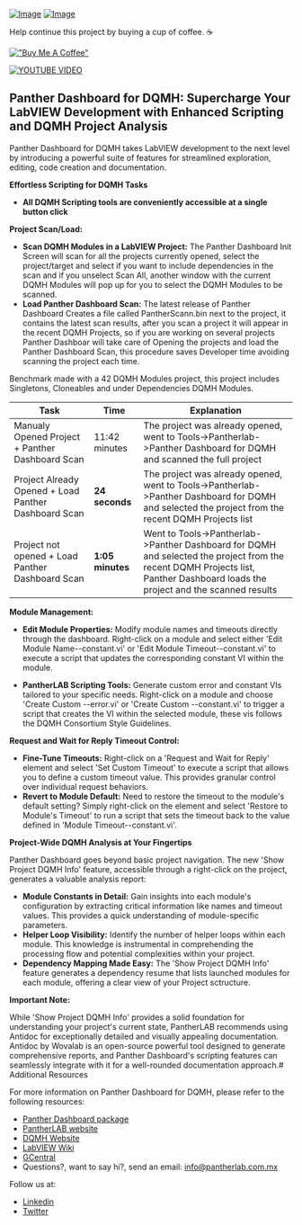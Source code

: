 [![Image](https://www.vipm.io/package/pantherlab_lib_panther_dashboard/badge.svg?metric=installs)](https://www.vipm.io/package/pantherlab_lib_panther_dashboard/) [![Image](https://www.vipm.io/package/pantherlab_lib_panther_dashboard/badge.svg?metric=stars)](https://www.vipm.io/package/pantherlab_lib_panther_dashboard/)

Help continue this project by buying a cup of coffee. ☕ 

[!["Buy Me A Coffee"](https://www.buymeacoffee.com/assets/img/custom_images/orange_img.png)](https://www.buymeacoffee.com/enoearias)

[![YOUTUBE VIDEO](https://img.youtube.com/vi/nnQTQAkw5Xo/0.jpg)](https://www.youtube.com/watch?v=nnQTQAkw5Xo)

## Panther Dashboard for DQMH: Supercharge Your LabVIEW Development with Enhanced Scripting and DQMH Project Analysis

Panther Dashboard for DQMH takes LabVIEW development to the next level by introducing a powerful suite of features for streamlined exploration, editing, code creation and documentation.

**Effortless Scripting for DQMH Tasks**

* **All DQMH Scripting tools are conveniently accessible at a single button click**

**Project Scan/Load:**

* **Scan DQMH Modules in a LabVIEW Project:** The Panther Dashboard Init Screen will scan for all the projects currently opened, select the project/target and select if you want to include dependencies in the scan and if you unselect Scan All, another window with the current DQMH Modules will pop up for you to select the DQMH Modules to be scanned.
*  **Load Panther Dashboard Scan:** The latest release of Panther Dashboard Creates a file called PantherScann.bin next to the project, it contains the latest scan results, after you scan a project it will appear in the recent DQMH Projects, so if you are working on several projects Panther Dashboar will take care of Opening the projects and load the Panther Dashboard Scan, this procedure saves Developer time avoiding scanning the project each time.

Benchmark made with a 42 DQMH Modules project, this project includes Singletons, Cloneables and under Dependencies DQMH Modules.

| Task | Time | Explanation |
| ------- | ------- |----------|
| Manualy Opened Project + Panther Dashboard Scan  | 11:42 minutes    | The project was already opened, went to Tools->Pantherlab->Panther Dashboard for DQMH and scanned the full project|
| Project Already Opened + Load Panther Dashboard Scan | **24 seconds**    | The project was already opened, went to Tools->Pantherlab->Panther Dashboard for DQMH and selected the project from the recent DQMH Projects list|
| Project not opened + Load Panther Dashboard Scan    | **1:05 minutes**   | Went to Tools->Pantherlab->Panther Dashboard for DQMH and selected the project from the recent DQMH Projects list, Panther Dashboard loads the project and the scanned results|


**Module Management:**

* **Edit Module Properties:** Modify module names and timeouts directly through the dashboard. Right-click on a module and select either 'Edit Module Name--constant.vi' or 'Edit Module Timeout--constant.vi' to execute a script that updates the corresponding constant VI within the module.

* **PantherLAB Scripting Tools:** Generate custom error and constant VIs tailored to your specific needs. Right-click on a module and choose 'Create Custom --error.vi' or 'Create Custom --constant.vi' to trigger a script that creates the VI within the selected module, these vis follows the DQMH Consortium Style Guidelines.

**Request and Wait for Reply Timeout Control:**

* **Fine-Tune Timeouts:**  Right-click on a 'Request and Wait for Reply' element and select 'Set Custom Timeout' to execute a script that allows you to define a custom timeout value. This provides granular control over individual request behaviors.
* **Revert to Module Default:** Need to restore the timeout to the module's default setting? Simply right-click on the element and select 'Restore to Module's Timeout' to run a script that sets the timeout back to the value defined in 'Module Timeout--constant.vi'.

**Project-Wide DQMH Analysis at Your Fingertips**

Panther Dashboard goes beyond basic project navigation. The new 'Show Project DQMH Info' feature, accessible through a right-click on the project, generates a valuable analysis report:

* **Module Constants in Detail:**  Gain insights into each module's configuration by extracting critical information like names and timeout values. This provides a quick understanding of module-specific parameters.
* **Helper Loop Visibility:**  Identify the number of helper loops within each module. This knowledge is instrumental in comprehending the processing flow and potential complexities within your project.
* **Dependency Mapping Made Easy:**   The 'Show Project DQMH Info' feature generates a dependency resume that lists launched modules for each module, offering a clear view of your Project sctructure.

**Important Note:**

While 'Show Project DQMH Info' provides a solid foundation for understanding your project's current state, PantherLAB recommends using Antidoc for exceptionally detailed and visually appealing documentation. Antidoc by Wovalab is an open-source powerful tool designed to generate comprehensive reports, and Panther Dashboard's scripting features can seamlessly integrate with it for a well-rounded documentation approach.# Additional Resources

For more information on Panther Dashboard for DQMH, please refer to the following resources:

- [Panther Dashboard package](https://www.vipm.io/package/pantherlab_lib_panther_dashboard/)
- [PantherLAB website](https://pantherlab.com.mx/)
- [DQMH Website](https://dqmh.org/)
- [LabVIEW Wiki](https://labviewwiki.org/wiki/Home)
- [GCentral](https://www.gcentral.org/)
- Questions?, want to say hi?, send an email: info@pantherlab.com.mx

Follow us at:
- [Linkedin](https://www.linkedin.com/company/pantherlabmx/)
- [Twitter](https://x.com/PantherLAB_)

 
